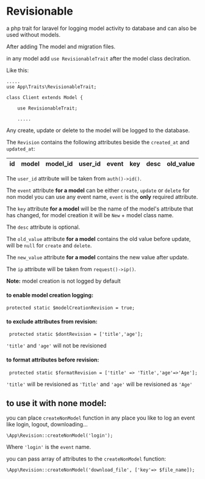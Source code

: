 # Revisionable
a php trait for laravel for logging model activity to database and can also be used without models.

After adding The model and migration files.

in any model add ``` use RevisionableTrait ``` after the model class declration.

Like this:
```
.....
use App\Traits\RevisionableTrait;

class Client extends Model {

    use RevisionableTrait;
    
    .....

```

Any create, update or delete to the model will be logged to the database.

The ```Revision``` contains the following attributes beside the ```created_at``` and ```updated_at```:

| id  | model  | model_id | user_id|  event   | key    | desc   | old_value| new_value| ip |
| --  | -------| -------- | -------| -------- | -------| -------| -------- | -------- | -- |

The ```user_id``` attribute will be taken from ```auth()->id()```.

The ```event``` attribute **for a model** can be either ```create```, ```update``` or ```delete``` for non model you can use any event name,  ```event``` is the **only** required attribute.

The ```key``` attribute **for a model** will be the name of the model's attribute that has changed, 
for model creation it will be ```New``` + model class name.

The ```desc``` attribute is optional.

The ```old_value``` attribute **for a model** contains the old value before update, will be ```null``` for ```create``` and ```delete```.

The ```new_value``` attribute **for a model** contains the new value after update.

The ```ip``` attribute  will be taken from ```request()->ip()```.


**Note:** model creation is not logged by default
#### to enable model creation logging:
``` protected static $modelCreationRevision = true; ```

#### to exclude attributes from revision:
``` protected static $dontRevision = ['title','age'];```

```'title'``` and ```'age'``` will not be revisioned

#### to format attributes before revision:

``` protected static $formatRevision = ['title' => 'Title','age'=>'Age'];```

```'title'``` will be revisioned as ```'Title'``` and ```'age'``` will be revisioned as ```'Age'```

## to use it with none model:
you can place ```createNonModel``` function in any place you like to log an event like login, logout, downloading...

``` \App\Revision::createNonModel('login'); ```

Where ```'login'``` is the ```event``` name.

you can pass array of attributes to the ```createNonModel``` function:

``` \App\Revision::createNonModel('download_file', ['key'=> $file_name]); ```

